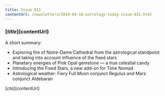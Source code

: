 ```yaml
---
title: Issue 011
contentUrl: /newsletters/2019-04-18-astrology-today-issue-011.html
---
```


### [$title]($contentUrl)

A short summary:

* Exploring fire of Notre-Dame Cathedral from the astrological standpoint and taking into account influence of the fixed stars
* Planetary energies of Pink Opal gemstone — a true celestial candy
* Introducing the Fixed Stars, a new add-on for Time Nomad
* Astrological weather: Fiery Full Moon conjunct Regulus and Mars conjunct Aldebaran


[$cta]($contentUrl)